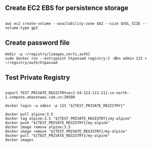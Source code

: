 ## Create EC2 EBS for persistence storage
```

aws ec2 create-volume --availability-zone $AZ --size $VOL_SIZE --volume-type gp2

```

## Create password file
```
mkdir -p ~/registry/{images,certs,auth}
sudo docker run --entrypoint htpasswd registry:2 -Bbn admin 123 > ~/registry/auth/htpasswd
```

## Test Private Registry
```

export TEST_PRIVATE_REGISTRY=ec2-54-223-111-211.cn-north-1.compute.amazonaws.com.cn:30500

docker login -u admin -p 123 "${TEST_PRIVATE_REGISTRY}"

docker pull alpine:3.5
docker tag alpine:3.5 "${TEST_PRIVATE_REGISTRY}/my-alpine"
docker push "${TEST_PRIVATE_REGISTRY}/my-alpine"
docker image remove alpine:3.5
docker image remove "${TEST_PRIVATE_REGISTRY}/my-alpine"
docker pull "${TEST_PRIVATE_REGISTRY}/my-alpine"
docker images
```
